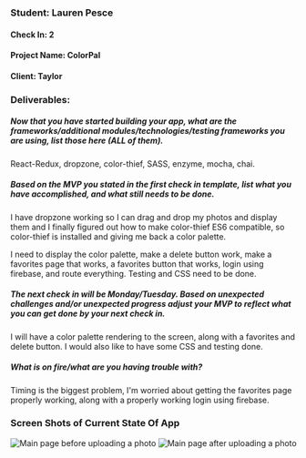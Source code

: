 ### Student: Lauren Pesce

#### Check In: 2

#### Project Name: ColorPal

#### Client: Taylor

### Deliverables:  

##### Now that you have started building your app, what are the frameworks/additional modules/technologies/testing frameworks you are using, list those here (ALL of them). 
 React-Redux, dropzone, color-thief, SASS, enzyme, mocha, chai.

##### Based on the MVP you stated in the first check in template, list what you have accomplished, and what still needs to be done.  
I have dropzone working so I can drag and drop my photos and display them and I finally figured out how to make color-thief ES6 compatible, so color-thief is installed and giving me back a color palette. 

I need to display the color palette, make a delete button work, make a favorites page that works, a favorites button that works, login using firebase, and route everything. Testing and CSS need to be done. 

##### The next check in will be Monday/Tuesday. Based on unexpected challenges and/or unexpected progress adjust your MVP to reflect what you can get done by your next check in.  
I will have a color palette rendering to the screen, along with a favorites and delete button. I would also like to have some CSS and testing done. 

##### What is on fire/what are you having trouble with?
Timing is the biggest problem, I'm worried about getting the favorites page properly working, along with a properly working login using firebase. 

### Screen Shots of Current State Of App  
![Main page before uploading a photo](http://imgur.com/japGjvD)
![Main page after uploading a photo](http://imgur.com/rTM1i1c)
